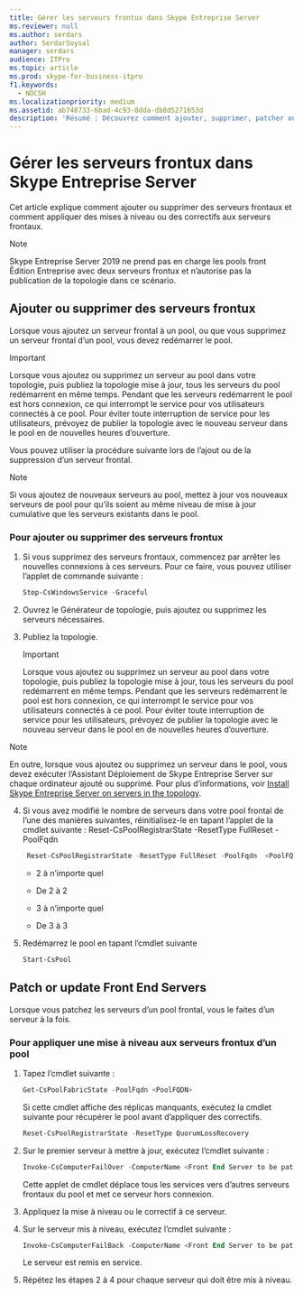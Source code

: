 ```yaml
---
title: Gérer les serveurs frontux dans Skype Entreprise Server
ms.reviewer: null
ms.author: serdars
author: SerdarSoysal
manager: serdars
audience: ITPro
ms.topic: article
ms.prod: skype-for-business-itpro
f1.keywords:
  - NOCSH
ms.localizationpriority: medium
ms.assetid: ab748733-6bad-4c93-8dda-db8d5271653d
description: 'Résumé : Découvrez comment ajouter, supprimer, patcher ou mettre à jour des serveurs frontux dans Skype Entreprise Server.'
---
```


# <a name="manage-front-end-servers-in-skype-for-business-server"></a>Gérer les serveurs frontux dans Skype Entreprise Server
 
Cet article explique comment ajouter ou supprimer des serveurs frontaux et comment appliquer des mises à niveau ou des correctifs aux serveurs frontaux.

  > [!NOTE]
> Skype Entreprise Server 2019 ne prend pas en charge les pools front Êdition Entreprise avec deux serveurs frontux et n’autorise pas la publication de la topologie dans ce scénario.

## <a name="add-or-remove-front-end-servers"></a>Ajouter ou supprimer des serveurs frontux
  
Lorsque vous ajoutez un serveur frontal à un pool, ou que vous supprimez un serveur frontal d’un pool, vous devez redémarrer le pool. 
  
> [!IMPORTANT]
> Lorsque vous ajoutez ou supprimez un serveur au pool dans votre topologie, puis publiez la topologie mise à jour, tous les serveurs du pool redémarrent en même temps. Pendant que les serveurs redémarrent le pool est hors connexion, ce qui interrompt le service pour vos utilisateurs connectés à ce pool. Pour éviter toute interruption de service pour les utilisateurs, prévoyez de publier la topologie avec le nouveau serveur dans le pool en de nouvelles heures d’ouverture. 
  
Vous pouvez utiliser la procédure suivante lors de l’ajout ou de la suppression d’un serveur frontal.
  
> [!NOTE]
> Si vous ajoutez de nouveaux serveurs au pool, mettez à jour vos nouveaux serveurs de pool pour qu’ils soient au même niveau de mise à jour cumulative que les serveurs existants dans le pool. 
  
### <a name="to-add-or-remove-front-end-servers"></a>Pour ajouter ou supprimer des serveurs frontux

1. Si vous supprimez des serveurs frontaux, commencez par arrêter les nouvelles connexions à ces serveurs. Pour ce faire, vous pouvez utiliser l’applet de commande suivante :
    
   ```PowerShell
   Stop-CsWindowsService -Graceful
   ```

2. Ouvrez le Générateur de topologie, puis ajoutez ou supprimez les serveurs nécessaires. 
    
3. Publiez la topologie.
    
    > [!IMPORTANT]
    > Lorsque vous ajoutez ou supprimez un serveur au pool dans votre topologie, puis publiez la topologie mise à jour, tous les serveurs du pool redémarrent en même temps. Pendant que les serveurs redémarrent le pool est hors connexion, ce qui interrompt le service pour vos utilisateurs connectés à ce pool. Pour éviter toute interruption de service pour les utilisateurs, prévoyez de publier la topologie avec le nouveau serveur dans le pool en de nouvelles heures d’ouverture. 
  
  > [!NOTE]
> En outre, lorsque vous ajoutez ou supprimez un serveur dans le pool, vous devez exécuter l’Assistant Déploiement de Skype Entreprise Server sur chaque ordinateur ajouté ou supprimé. Pour plus d’informations, voir [Install Skype Entreprise Server on servers in the topology](../../deploy/install/install-skype-for-business-server.md).
  
4. Si vous avez modifié le nombre de serveurs dans votre pool frontal de l’une des manières suivantes, réinitialisez-le en tapant l’applet de la cmdlet suivante : Reset-CsPoolRegistrarState -ResetType FullReset -PoolFqdn 
    
   ```PowerShell
    Reset-CsPoolRegistrarState -ResetType FullReset -PoolFqdn  <PoolFQDN>
   ```

     - 2 à n’importe quel
    
     - De 2 à 2
    
     - 3 à n’importe quel
    
     - De 3 à 3
    
5. Redémarrez le pool en tapant l’cmdlet suivante
    
   ```PowerShell
   Start-CsPool
   ```

## <a name="patch-or-update-front-end-servers"></a>Patch or update Front End Servers

Lorsque vous patchez les serveurs d’un pool frontal, vous le faites d’un serveur à la fois. 
  
### <a name="to-apply-an-upgrade-to-the-front-end-servers-in-a-pool"></a>Pour appliquer une mise à niveau aux serveurs frontux d’un pool

1. Tapez l’cmdlet suivante :
    
   ```PowerShell
   Get-CsPoolFabricState -PoolFqdn <PoolFQDN>
   ```

     Si cette cmdlet affiche des réplicas manquants, exécutez la cmdlet suivante pour récupérer le pool avant d’appliquer des correctifs.
    
   ```PowerShell
   Reset-CsPoolRegistrarState -ResetType QuorumLossRecovery
   ```

2. Sur le premier serveur à mettre à jour, exécutez l’cmdlet suivante :
    
   ```PowerShell
   Invoke-CsComputerFailOver -ComputerName <Front End Server to be patched>
   ```

    Cette applet de cmdlet déplace tous les services vers d’autres serveurs frontaux du pool et met ce serveur hors connexion.
    
3. Appliquez la mise à niveau ou le correctif à ce serveur.
    
4. Sur le serveur mis à niveau, exécutez l’cmdlet suivante :
    
   ```PowerShell
   Invoke-CsComputerFailBack -ComputerName <Front End Server to be patched>
   ```

    Le serveur est remis en service.
    
5. Répétez les étapes 2 à 4 pour chaque serveur qui doit être mis à niveau.
